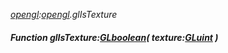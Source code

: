 _[opengl](../../modules/opengl/opengl-module.md):[opengl](../../modules/opengl/opengl-module.md).glIsTexture_
##### Function glIsTexture:[GLboolean](../../modules/opengl/opengl-glboolean.md)( texture:[GLuint](../../modules/opengl/opengl-gluint.md) )
